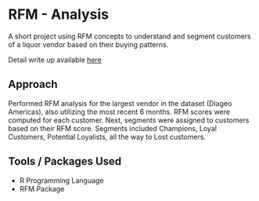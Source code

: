 # RFM - Analysis

A short project using RFM concepts to understand and segment customers of a liquor vendor based on their buying patterns. 

Detail write up available [here](https://lucasoblog.netlify.app/project/rfm-analysis-for-liquor-sales/)


## Approach
Performed RFM analysis for the largest vendor in the dataset (Diageo Americas), also utilizing the most recent 6 months. RFM scores were computed for each customer. Next, segments were assigned to customers based on their RFM score. Segments included Champions, Loyal Customers, Potential Loyalists, all the way to Lost customers. 

## Tools / Packages Used
* R Programming Language
* RFM Package
